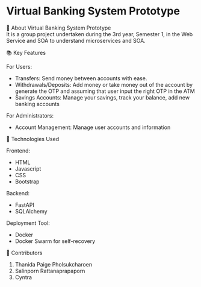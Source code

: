 # Virtual Banking System Prototype

🏦 About Virtual Banking System Prototype <br>
It is a group project undertaken during the 3rd year, Semester 1, in the Web Service and SOA to understand microservices and SOA.

📚 Key Features<be>

For Users:
- Transfers: Send money between accounts with ease.
- Withdrawals/Deposits: Add money or take money out of the account by generate the OTP and assuming that user input the right OTP in the ATM
- Savings Accounts: Manage your savings, track your balance, add new banking accounts

For Administrators:
- Account Management: Manage user accounts and information

🚀 Technologies Used

Frontend:
- HTML
- Javascript
- CSS
- Bootstrap<be>

Backend:
- FastAPI
- SQLAlchemy<be>

Deployment Tool:
- Docker
- Docker Swarm for self-recovery<be>

👥 Contributors<br>
  1. Thanida Paige Pholsukcharoen
  2. Salinporn Rattanaprapaporn
  3. Cyntra
